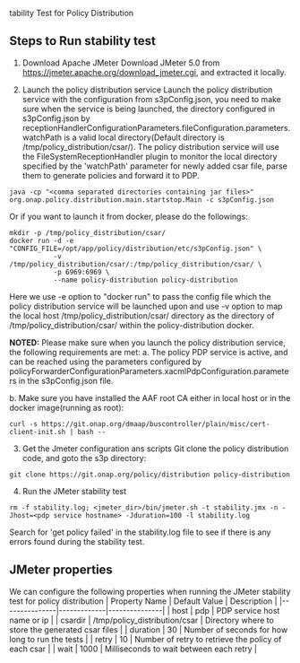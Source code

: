 tability Test for Policy Distribution
## Steps to Run stability test
1. Download Apache JMeter
Download JMeter 5.0 from https://jmeter.apache.org/download_jmeter.cgi, and extracted it locally.
 
2. Launch the policy distribution service
Launch the policy distribution service with the configuration from s3pConfig.json, you need to make sure when the service is being launched, the directory configured in s3pConfig.json by receptionHandlerConfigurationParameters.fileConfiguration.parameters.watchPath is a valid local directory(Default directory is /tmp/policy_distribution/csar/).
The policy distribution service will use the FileSystemReceptionHandler plugin to monitor the local directory specified by the 'watchPath' parameter for newly added csar file, parse them to generate policies and forward it to PDP.
```
java -cp "<comma separated directories containing jar files>" org.onap.policy.distribution.main.startstop.Main -c s3pConfig.json
```
  Or if you want to launch it from docker, please do the followings:
```
mkdir -p /tmp/policy_distribution/csar/
docker run -d -e "CONFIG_FILE=/opt/app/policy/distribution/etc/s3pConfig.json" \
           -v /tmp/policy_distribution/csar/:/tmp/policy_distribution/csar/ \
           -p 6969:6969 \
           --name policy-distribution policy-distribution
```
Here we use -e option to "docker run" to pass the config file which the policy distribution service will be launched upon and use -v option to map the local host /tmp/policy_distribution/csar/ directory as the directory of /tmp/policy_distribution/csar/ within the policy-distribution docker.

**NOTED:**
Please make sure when you launch the policy distribution service, the following requirements are met:
a. The policy PDP service is active, and can be reached using the parameters configured by policyForwarderConfigurationParameters.xacmlPdpConfiguration.parameters in the s3pConfig.json file.

b. Make sure you have installed the AAF root CA either in local host or in the docker image(running as root):
```
curl -s https://git.onap.org/dmaap/buscontroller/plain/misc/cert-client-init.sh | bash --
```

3. Get the Jmeter configuration ans scripts
Git clone the policy distribution code, and goto the s3p directory:
```
git clone https://git.onap.org/policy/distribution policy-distribution
```

4. Run the JMeter stability test
```
rm -f stability.log; <jmeter_dir>/bin/jmeter.sh -t stability.jmx -n -Jhost=<pdp service hostname> -Jduration=100 -l stability.log
```
Search for 'get policy failed' in the stability.log file to see if there is any errors found during the stability test.

## JMeter properties
We can configure the following properties when running the JMeter stability test for policy distribution 
| Property Name | Default Value | Description |
|---------------|-------------|---------------|
| host | pdp | PDP service host name or ip  |
| csardir | /tmp/policy_distribution/csar | Directory where to store the generated csar files |
| duration | 30 | Number of seconds for how long to run the tests |
| retry | 10 | Number of retry to retrieve the policy of each csar |
| wait | 1000 | Milliseconds to wait between each retry |

